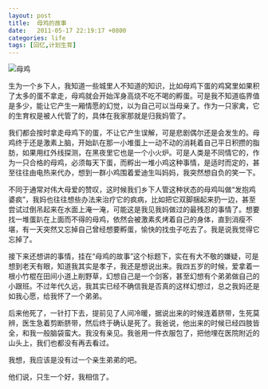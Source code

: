 ```yaml
---
layout: post
title:  母鸡的故事
date:   2011-05-17 22:19:17 +0800
categories: life
tags: [回忆,计划生育]
---
```


![母鸡](https://cdn.pixabay.com/photo/2016/06/03/09/21/chicks-1433025_960_720.jpg)

生为一个乡下人，我知道一些城里人不知道的知识，比如母鸡下蛋的鸡窝里如果积了太多的蛋不拿走，母鸡就会开始浑身高烧不吃不喝的孵蛋。可是我不知道临界值是多少，能让它产生一厢情愿的幻觉，以为自己可以当母亲了。作为一只家禽，它的生育权是被人代管了的，具体在我家那就是归我妈管了。

我们都会按时拿走母鸡下的蛋，不让它产生误解，可是悲剧偶尔还是会发生的。母鸡终于还是激素上脑，开始趴在那一小堆蛋上一动不动的消耗着自己平日积攒的脂肪，如果用红外线探测，在黑夜里它也是一个小火炉。可是人类是不同情它的，作为一只合格的母鸡，必须每天下蛋，而孵出一堆小鸡这种事情，是适时而定的，甚至往往由电热来代办，想到一群小鸡围着爱迪生叫妈妈，我突然想自负的笑一下。

不同于通常对伟大母爱的赞叹，这时候我们乡下人管这种状态的母鸡叫做“发抱鸡婆疯”，我妈也往往想些办法来治疗它的疯病，比如把它双脚捆起来扔一边，甚至尝试过倒吊起来在水面上淹一淹，可能这是我见我妈做过的最残忍的事情了。想要找一堆蛋趴在上面而不得的母鸡，依然会被激素炙烤着自己的身体，直到消瘦不堪，有一天突然又忘掉自己曾经想要孵蛋，愉快的找虫子吃去了。我是说我觉得它忘掉了。

接下来还想讲的事情，挂在“母鸡的故事”这个标题下，实在有大不敬的嫌疑，可是想到老天有眼，知道我其实是孝子，我还是想说出来。我四五岁的时候，爱拿着一根小竹棍在田间小道上削野草，幻想自己是一个剑客，甚至幻想有个弟弟做自己的小跟班。不过年代久远，我其实已经不确信我是否真的这样幻想过，总之我妈还是如我心愿，给我怀了一个弟弟。

后来他死了，一针打下去，提前见了人间冷暖，据说出来的时候连着脐带，生死莫辨，医生急着剪断脐带，然后终于确认是死了。我爸说，他出来的时候已经四肢皆全，和我一般脑袋蛮大。我没有亲见。我爸用一件衣服包了，把他埋在医院附近的山头上，我们也都没有再去看过。

我想，我应该是没有过一个亲生弟弟的吧。

他们说，只生一个好，我相信了。
